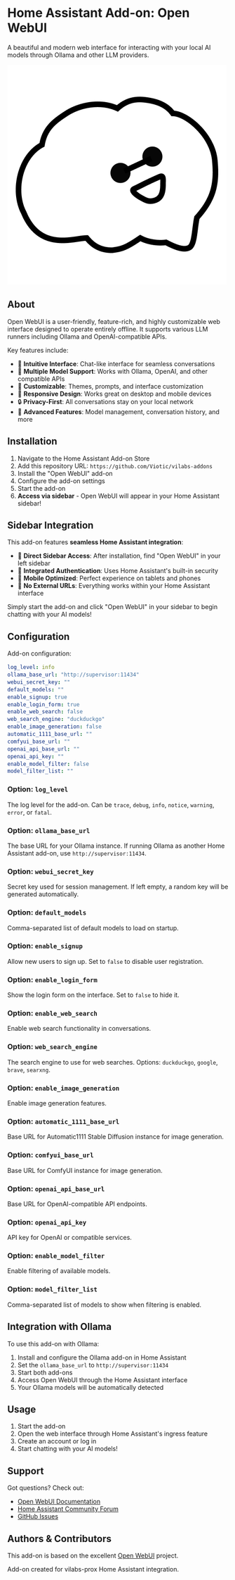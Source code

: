 # Home Assistant Add-on: Open WebUI

A beautiful and modern web interface for interacting with your local AI models
through Ollama and other LLM providers.

![Open WebUI Logo][logo]

## About

Open WebUI is a user-friendly, feature-rich, and highly customizable web interface
designed to operate entirely offline. It supports various LLM runners including
Ollama and OpenAI-compatible APIs.

Key features include:

- 🚀 **Intuitive Interface**: Chat-like interface for seamless conversations
- 🔄 **Multiple Model Support**: Works with Ollama, OpenAI, and other compatible APIs
- 🎨 **Customizable**: Themes, prompts, and interface customization
- 📱 **Responsive Design**: Works great on desktop and mobile devices
- 🔒 **Privacy-First**: All conversations stay on your local network
- 🔧 **Advanced Features**: Model management, conversation history, and more

## Installation

1. Navigate to the Home Assistant Add-on Store
2. Add this repository URL: `https://github.com/Viotic/vilabs-addons`
3. Install the "Open WebUI" add-on
4. Configure the add-on settings
5. Start the add-on
6. **Access via sidebar** - Open WebUI will appear in your Home Assistant
   sidebar!

## Sidebar Integration

This add-on features **seamless Home Assistant integration**:

- 🔗 **Direct Sidebar Access**: After installation, find "Open WebUI" in your left sidebar
- 🔐 **Integrated Authentication**: Uses Home Assistant's built-in security
- 📱 **Mobile Optimized**: Perfect experience on tablets and phones
- 🚀 **No External URLs**: Everything works within your Home Assistant interface

Simply start the add-on and click "Open WebUI" in your sidebar to begin chatting with your AI models!

## Configuration

Add-on configuration:

```yaml
log_level: info
ollama_base_url: "http://supervisor:11434"
webui_secret_key: ""
default_models: ""
enable_signup: true
enable_login_form: true
enable_web_search: false
web_search_engine: "duckduckgo"
enable_image_generation: false
automatic_1111_base_url: ""
comfyui_base_url: ""
openai_api_base_url: ""
openai_api_key: ""
enable_model_filter: false
model_filter_list: ""
```

### Option: `log_level`

The log level for the add-on. Can be `trace`, `debug`, `info`, `notice`,
`warning`, `error`, or `fatal`.

### Option: `ollama_base_url`

The base URL for your Ollama instance. If running Ollama as another Home Assistant
add-on, use `http://supervisor:11434`.

### Option: `webui_secret_key`

Secret key used for session management. If left empty, a random key will be
generated automatically.

### Option: `default_models`

Comma-separated list of default models to load on startup.

### Option: `enable_signup`

Allow new users to sign up. Set to `false` to disable user registration.

### Option: `enable_login_form`

Show the login form on the interface. Set to `false` to hide it.

### Option: `enable_web_search`

Enable web search functionality in conversations.

### Option: `web_search_engine`

The search engine to use for web searches. Options: `duckduckgo`, `google`,
`brave`, `searxng`.

### Option: `enable_image_generation`

Enable image generation features.

### Option: `automatic_1111_base_url`

Base URL for Automatic1111 Stable Diffusion instance for image generation.

### Option: `comfyui_base_url`

Base URL for ComfyUI instance for image generation.

### Option: `openai_api_base_url`

Base URL for OpenAI-compatible API endpoints.

### Option: `openai_api_key`

API key for OpenAI or compatible services.

### Option: `enable_model_filter`

Enable filtering of available models.

### Option: `model_filter_list`

Comma-separated list of models to show when filtering is enabled.

## Integration with Ollama

To use this add-on with Ollama:

1. Install and configure the Ollama add-on in Home Assistant
2. Set the `ollama_base_url` to `http://supervisor:11434`
3. Start both add-ons
4. Access Open WebUI through the Home Assistant interface
5. Your Ollama models will be automatically detected

## Usage

1. Start the add-on
2. Open the web interface through Home Assistant's ingress feature
3. Create an account or log in
4. Start chatting with your AI models!

## Support

Got questions? Check out:

- [Open WebUI Documentation](https://docs.openwebui.com/)
- [Home Assistant Community Forum](https://community.home-assistant.io/)
- [GitHub Issues](https://github.com/open-webui/open-webui/issues)

## Authors & Contributors

This add-on is based on the excellent [Open WebUI](https://github.com/open-webui/open-webui) project.

Add-on created for vilabs-prox Home Assistant integration.

[logo]: https://raw.githubusercontent.com/open-webui/open-webui/main/static/favicon.png
